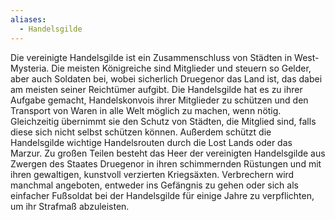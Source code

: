```yaml
---
aliases:
  - Handelsgilde
---
```

Die vereinigte Handelsgilde ist ein Zusammenschluss von Städten in West-Mysteria. Die meisten Königreiche sind Mitglieder und steuern so Gelder, aber auch Soldaten bei, wobei sicherlich Druegenor das Land ist, das dabei am meisten seiner Reichtümer aufgibt. Die Handelsgilde hat es zu ihrer Aufgabe gemacht, Handelskonvois ihrer Mitglieder zu schützen und den Transport von Waren in alle Welt möglich zu machen, wenn nötig. Gleichzeitig übernimmt sie den Schutz von Städten, die Mitglied sind, falls diese sich nicht selbst schützen können. Außerdem schützt die Handelsgilde wichtige Handelsrouten durch die Lost Lands oder das Marzur.
Zu großen Teilen besteht das Heer der vereinigten Handelsgilde aus Zwergen des Staates Druegenor in ihren schimmernden Rüstungen und mit ihren gewaltigen, kunstvoll verzierten Kriegsäxten.
Verbrechern wird manchmal angeboten, entweder ins Gefängnis zu gehen oder sich als einfacher Fußsoldat bei der Handelsgilde für einige Jahre zu verpflichten, um ihr Strafmaß abzuleisten. 
